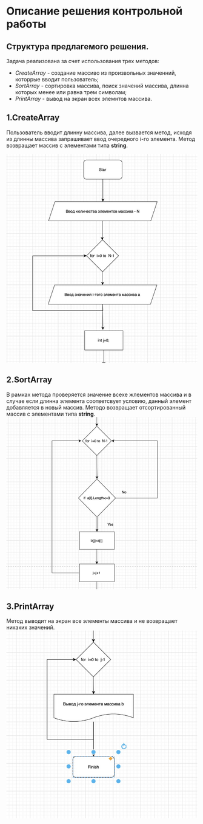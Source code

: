 # Описание решения контрольной работы
## Cтруктура предлагемого решения.

Задача реализована за счет использования трех методов:
 * _CreateArray_ - создание массиво из произвольных значенний, которрые вводит пользователь;
 * _SortArray_ - сортировка массива, поиск значений массива, длинна которых менее или равна трем символам;
 * _PrintArray_ - вывод на экран всех элемнтов массива.

## 1.CreateArray 

Пользователь вводит длинну массива, далее вызвается метод, исходя из длинны массива запрашивает ввод очередного i-го элемента. Метод возвращает массив с элементами типа __string__.

![Создание массива](CreatArrya.jpg)
## 2.SortArray 

В рамках метода проверяется значение всехе жлементов массива и в случае если длинна элемента соответсвует условию, данный элемент добавляется в новый массив. Методо возвращает отсортированный массив с элементами типа __string__.
![Создание массива](SortArray.jpg)

## 3.PrintArray 

Метод выводит на экран все элементы массива и не возвращает никаких значений.
![Создание массива](PrintArray.jpg)

